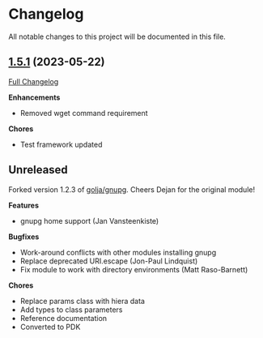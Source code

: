# Changelog

All notable changes to this project will be documented in this file.

## [1.5.1](https://github.com/h0tw1r3/puppet-gnupg/tree/1.5.1) (2023-05-22)

[Full Changelog](https://github.com/h0tw1r3/puppet-gnupg/compare/fork...1.5.1)

**Enhancements**

* Removed wget command requirement

**Chores**

* Test framework updated

## Unreleased

Forked version 1.2.3 of [golja/gnupg]. Cheers Dejan for the original module!

**Features**

* gnupg home support (Jan Vansteenkiste)

**Bugfixes**

* Work-around conflicts with other modules installing gnupg
* Replace deprecated URI.escape (Jon-Paul Lindquist)
* Fix module to work with directory environments (Matt Raso-Barnett)

**Chores**

* Replace params class with hiera data
* Add types to class parameters
* Reference documentation
* Converted to PDK

[golja/gnupg]: https://forge.puppet.com/modules/golja/gnupg
